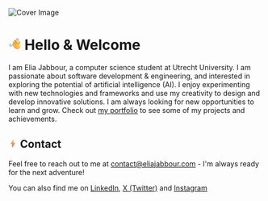 ![Cover Image](https://res.cloudinary.com/eliaj2/image/upload/v1721313950/Covers/nzuonpu7ykpx68rgbhjo.png)

# <img src="./icons/waving-hand.png" alt="Waving Hand" width="25" height="25" /> Hello & Welcome 


I am Elia Jabbour, a computer science student at Utrecht University. I am passionate about software development & engineering, and interested in exploring the potential of artificial intelligence (AI). I enjoy experimenting with new technologies and frameworks and use my creativity to design and develop innovative solutions. I am always looking for new opportunities to learn and grow. Check out [my portfolio](https://link.eliajabbour.com/github-to-portfolio) to see some of my projects and achievements.


<!-- 
## Projects

## <img src="./icons/crystal-ball.png" alt="Waving Hand" width="18" height="18" /> Technical skills

## Blogs 
-->

## <img src="./icons/high-voltage.png" alt="Waving Hand" width="18" height="18" /> Contact

Feel free to reach out to me at [contact@eliajabbour.com](mailto:contact@eliajabbour.com) - I'm always ready for the next adventure!




You can also find me on [LinkedIn](https://www.linkedin.com/in/elia-jabbour/), [X (Twitter)](https://twitter.com/Elia_Jabbour) and [Instagram](https://www.instagram.com/elia_jabbour/)
